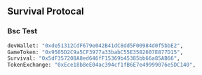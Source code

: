 ## Survival Protocal


### Bsc Test
```sh
devWallet: "0xde51312CdF679e042B41dC8dd5F00984d0f5bbE2",
GameToken: "0x9505D2C9a5CF3977a33babC55E3582607E877D15",
Survival: "0x5dF357208A8ed646fF15369b45385bb66a85AB66",
TokenExchange: "0xEce18b8eE04ac394cf1fB6E7e49999076e5DC140",
```